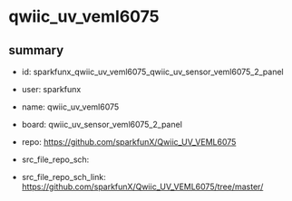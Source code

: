# qwiic_uv_veml6075
 
## summary 
* id: sparkfunx_qwiic_uv_veml6075_qwiic_uv_sensor_veml6075_2_panel
* user: sparkfunx
* name: qwiic_uv_veml6075
* board: qwiic_uv_sensor_veml6075_2_panel
* repo: https://github.com/sparkfunX/Qwiic_UV_VEML6075



* src_file_repo_sch: 
* src_file_repo_sch_link: https://github.com/sparkfunX/Qwiic_UV_VEML6075/tree/master/






